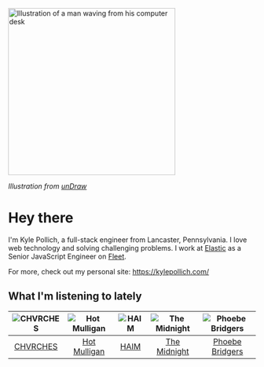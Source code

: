 <img src="https://user-images.githubusercontent.com/6766512/87306713-6f79d900-c4e6-11ea-989a-3242cbfc50c2.png" alt="Illustration of a man waving from his computer desk" height="340" />

_Illustration from [unDraw](https://undraw.co/)_

# Hey there

I'm Kyle Pollich, a full-stack engineer from Lancaster, Pennsylvania. I love web technology and solving challenging problems.
I work at [Elastic](https://www.elastic.co/) as a Senior JavaScript Engineer on [Fleet](https://www.elastic.co/guide/en/fleet/current/fleet-overview.html).

For more, check out my personal site: https://kylepollich.com/

## What I'm listening to lately

<!-- begin artists -->
  |![CHVRCHES](https://i.scdn.co/image/ab6761610000f178ea72be78f2a71616661b982e)|![Hot Mulligan](https://i.scdn.co/image/ab6761610000f178ee0afe7cc83d3700ef6200b9)|![HAIM](https://i.scdn.co/image/3e312ec2e821edab6dfe9183f145c85edd1309eb)|![The Midnight](https://i.scdn.co/image/aef4c8f3992a5ddb727bd0468854d7e1047a8851)|![Phoebe Bridgers](https://i.scdn.co/image/3b6a427f0c54c0d116c433462ae1dd48474643d0)|
  |:---:|:---:|:---:|:---:|:---:|
  |[CHVRCHES](https://open.spotify.com/artist/3CjlHNtplJyTf9npxaPl5w)|[Hot Mulligan](https://open.spotify.com/artist/1lKZzN2d4IqiEYxyECIEHI)|[HAIM](https://open.spotify.com/artist/4Ui2kfOqGujY81UcPrb5KE)|[The Midnight](https://open.spotify.com/artist/2NFrAuh8RQdQoS7iYFbckw)|[Phoebe Bridgers](https://open.spotify.com/artist/1r1uxoy19fzMxunt3ONAkG)|
<!-- end artists -->
